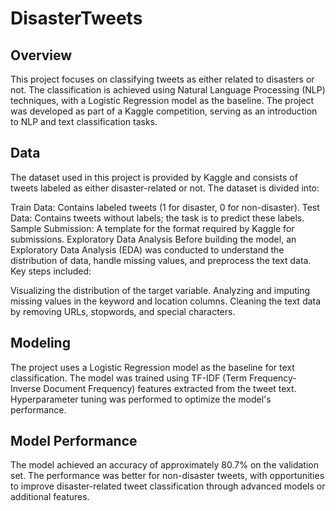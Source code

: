 # DisasterTweets

## Overview
This project focuses on classifying tweets as either related to disasters or not. The classification is achieved using Natural Language Processing (NLP) techniques, with a Logistic Regression model as the baseline. The project was developed as part of a Kaggle competition, serving as an introduction to NLP and text classification tasks.

## Data
The dataset used in this project is provided by Kaggle and consists of tweets labeled as either disaster-related or not. The dataset is divided into:

Train Data: Contains labeled tweets (1 for disaster, 0 for non-disaster).
Test Data: Contains tweets without labels; the task is to predict these labels.
Sample Submission: A template for the format required by Kaggle for submissions.
Exploratory Data Analysis
Before building the model, an Exploratory Data Analysis (EDA) was conducted to understand the distribution of data, handle missing values, and preprocess the text data. Key steps included:

Visualizing the distribution of the target variable.
Analyzing and imputing missing values in the keyword and location columns.
Cleaning the text data by removing URLs, stopwords, and special characters.

## Modeling
The project uses a Logistic Regression model as the baseline for text classification. The model was trained using TF-IDF (Term Frequency-Inverse Document Frequency) features extracted from the tweet text. Hyperparameter tuning was performed to optimize the model's performance.

## Model Performance
The model achieved an accuracy of approximately 80.7% on the validation set. The performance was better for non-disaster tweets, with opportunities to improve disaster-related tweet classification through advanced models or additional features.
